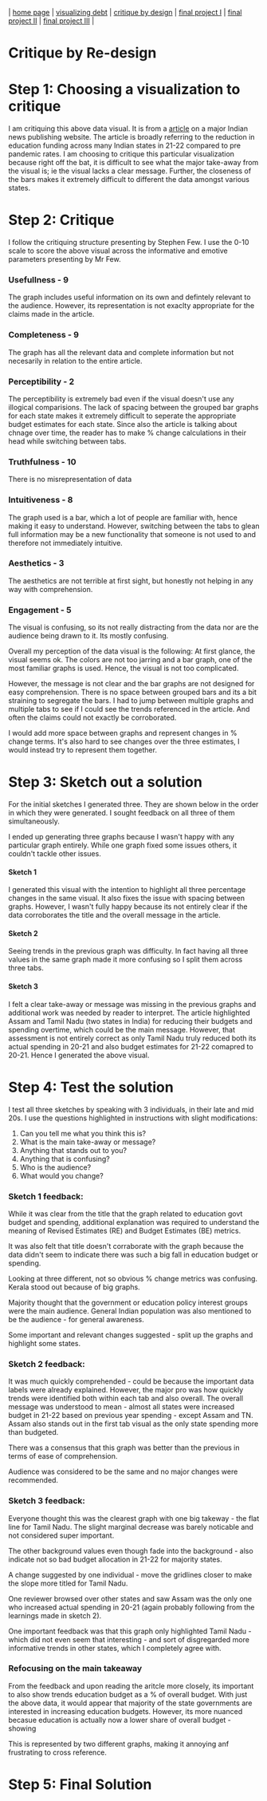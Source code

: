 | [home page](https://pranavakadiyala.github.io/Portfolio/) | [visualizing debt](visualizing-government-debt) | [critique by design](critique-by-design) | [final project I](final-project-part-one) | [final project II](final-project-part-two) | [final project III](final-project-part-three) |

# Critique by Re-design

# Step 1: Choosing a visualization to critique

<div class="infogram-embed" data-id="c596945a-abfc-4716-b74c-3fb79b0ab299" data-type="interactive" data-title="State Education Budgets 2020-21 &amp; 2021-22" style="max-width: 800px;"></div>
<script>
  !function(e,n,i,s){var d="InfogramEmbeds";var o=e.getElementsByTagName(n)[0];if(window[d]&&window[d].initialized)window[d].process&&window[d].process();else if(!e.getElementById(i)){var r=e.createElement(n);r.async=1,r.id=i,r.src=s,o.parentNode.insertBefore(r,o)}}(document,"script","infogram-async","https://infogram.com/js/dist/embed-loader-min.js");
</script>


I am critiquing this above data visual. It is from a [article](https://www.indiaspend.com/data-viz/12-states-reduced-education-funding-in-percentage-terms-803541) on a major Indian news publishing website. The article is broadly referring to the reduction in education funding across many Indian states in 21-22 compared to pre pandemic rates. I am choosing to critique this particular visualization because right off the bat, it is difficult to see what the major take-away from the visual is; ie the visual lacks a clear message. Further, the closeness of the bars makes it extremely difficult to different the data amongst various states. 

# Step 2: Critique

I follow the critiquing structure presenting by Stephen Few. I use the 0-10 scale to score the above visual across the informative and emotive parameters presenting by Mr Few.

### Usefullness - 9
The graph includes useful information on its own and defintely relevant to the audience. However, its representation is not exaclty appropriate for the claims made in the article.

### Completeness - 9
The graph has all the relevant data and complete information but not necesarily in relation to the entire article.

### Perceptibility - 2
The perceptibility is extremely bad even if the  visual doesn't use any illogical comparisions. The lack of spacing between the grouped bar graphs for each state makes it extremely difficult to seperate the appropriate budget estimates for each state. Since also the article is talking about chnage over time, the reader has to make % change calculations in their head while switching between tabs. 

### Truthfulness - 10
There is no misrepresentation of data

### Intuitiveness - 8
The graph used is a bar, which a lot of people are familiar with, hence making it easy to understand. However, switching between the tabs to glean full information may be a new functionality that someone is not used to and therefore not immediately intuitive. 

### Aesthetics - 3
The aesthetics are not terrible at first sight, but honestly not helping in any way with comprehension. 

### Engagement - 5
The visual is confusing, so its not really distracting from the data nor are the audience being drawn to it. Its mostly confusing. 

Overall my perception of the data visual is the following:
At first glance, the visual seems ok. The colors are not too jarring and a bar graph, one of the most familiar graphs is used. Hence, the visual is not too complicated. 

However, the message is not clear and the bar graphs are not designed for easy comprehension. There is no space between grouped bars and its a bit straining to segregate the bars. I had to jump between multiple graphs and multiple tabs to see if I could see the trends referenced in the article. And often the claims could not exactly be corroborated.

I would add more space between graphs and represent changes in % change terms. It's also hard to see changes over the three estimates, I would instead try to represent them together. 

# Step 3: Sketch out a solution

For the initial sketches I generated three. They are shown below in the order in which they were generated. I sought feedback on all three of them simultaneously. 

I ended up generating three graphs because I wasn't happy with any particular graph entirely. While one graph fixed some issues others, it couldn't tackle other issues. 

#### Sketch 1
<div class="flourish-embed flourish-chart" data-src="visualisation/15078966"><script src="https://public.flourish.studio/resources/embed.js"></script></div>

I generated this visual with the intention to highlight all three percentage changes in the same visual. It also fixes the issue with spacing between graphs. However, I wasn't fully happy because its not entirely clear if the data corroborates the title and the overall message in the article. 

#### Sketch 2
<div class="flourish-embed flourish-chart" data-src="visualisation/15080132"><script src="https://public.flourish.studio/resources/embed.js"></script></div>

Seeing trends in the previous graph was difficulty. In fact having all three values in the same graph made it more confusing so I split them across three tabs.

#### Sketch 3
<div class="flourish-embed flourish-slope" data-src="visualisation/15079829"><script src="https://public.flourish.studio/resources/embed.js"></script></div>

I felt a clear take-away or message was missing in the previous graphs and additional work was needed by reader to interpret. The article highlighted Assam and Tamil Nadu (two states in India) for reducing their budgets and spending overtime, which could be the main message. However, that assessment is not entirely correct as only Tamil Nadu truly reduced both its actual spending in 20-21 and also budget estimates for 21-22 comapred to 20-21. Hence I generated the above visual.

# Step 4: Test the solution

I test all three sketches by speaking with 3 individuals, in their late and mid 20s. I use the questions highlighted in instructions with slight modifications:
1. Can you tell me what you think this is?
2. What is the main take-away or message?
3. Anything that stands out to you?
4. Anything that is confusing?
5. Who is the audience?
6. What would you change?

### Sketch 1 feedback:
While it was clear from the title that the graph related to education govt budget and spending, additional explanation was required to understand the meaning of Revised Estimates (RE) and Budget Estimates (BE) metrics.

It was also felt that title doesn't corraborate with the graph because the data didn't seem to indicate there was such a big fall in education budget or spending. 

Looking at three different, not so obvious % change metrics was confusing. Kerala stood out because of big graphs. 

Majority thought that the government or education policy interest groups were the main audience. General Indian population was also mentioned to be the audience - for general awareness. 

Some important and relevant changes suggested - split up the graphs and highlight some states.

### Sketch 2 feedback:
It was much quickly comprehended - could be because the important data labels were already explained. However, the major pro was how quickly trends were identified both within each tab and also overall. The overall message was understood to mean - almost all states were increased budget in 21-22 based on previous year spending - except Assam and TN. Assam also stands out in the first tab visual as the only state spending more than budgeted. 

There was a consensus that this graph was better than the previous in terms of ease of comprehension.

Audience was considered to be the same and no major changes were recommended. 

### Sketch 3 feedback:
Everyone thought this was the clearest graph with one big takeway - the flat line for Tamil Nadu. The slight marginal decrease was barely noticable and not considered super important. 

The other background values even though fade into the background - also indicate not so bad budget allocation in 21-22 for majority states. 

A change suggested by one individual - move the gridlines closer to make the slope more titled for Tamil Nadu.

One reviewer browsed over other states and saw Assam was the only one who increased actual spending in 20-21 (again probably following from the learnings made in sketch 2). 

One important feedback was that this graph only highlighted Tamil Nadu - which did not even seem that interesting - and sort of disgregarded more informative trends in other states, which I completely agree with. 

### Refocusing on the main takeaway
From the feedback and upon reading the aritcle more closely, its important to also show trends education budget as a % of overall budget. With just the above data, it would appear that majority of the state governments are interested in increasing education budgets. However, its more nuanced becasue education is actually now a lower share of overall budget - showing 

This is represented by two different graphs, making it annoying anf frustrating to cross reference. 


<script id="infogram_0_a70492dd-7341-48c2-9358-bea28fdf026c" title="Education Spending As Proportion Of State Budgets Fell In First Pandemic Year" src="https://e.infogram.com/js/dist/embed.js?M9K" type="text/javascript" style="width: 800px;"></script>



<script id="infogram_0_b83877a3-267e-4e5b-b855-832ab18b8d81" title="Education Budget As A Proportion Of Total State Budget" src="https://e.infogram.com/js/dist/embed.js?SLb" type="text/javascript" style="width: 800px;"></script>


# Step 5: Final Solution

<div class="flourish-embed flourish-chart" data-src="visualisation/15081939"><script src="https://public.flourish.studio/resources/embed.js"></script></div>


<div class="flourish-embed flourish-slope" data-src="visualisation/15082146"><script src="https://public.flourish.studio/resources/embed.js"></script></div>




